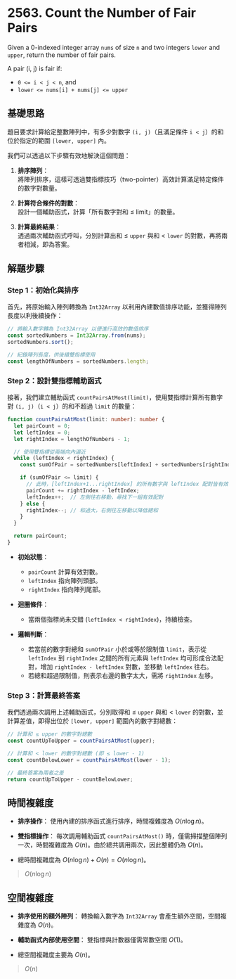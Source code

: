 # 2563. Count the Number of Fair Pairs

Given a 0-indexed integer array `nums` of size `n` and two integers `lower` and `upper`, 
return the number of fair pairs.

A pair (i, j) is fair if:

- `0 <= i < j < n`, and
- `lower <= nums[i] + nums[j] <= upper`

## 基礎思路

題目要求計算給定整數陣列中，有多少對數字 `(i, j)`（且滿足條件 `i < j`）的和位於指定的範圍 `[lower, upper]` 內。

我們可以透過以下步驟有效地解決這個問題：

1. **排序陣列**：  
   將陣列排序，這樣可透過雙指標技巧（two-pointer）高效計算滿足特定條件的數字對數量。

2. **計算符合條件的對數**：  
   設計一個輔助函式，計算「所有數字對和 ≤ limit」的數量。

3. **計算最終結果**：  
   透過兩次輔助函式呼叫，分別計算出和 ≤ `upper` 與和 < `lower` 的對數，再將兩者相減，即為答案。

## 解題步驟

### Step 1：初始化與排序

首先，將原始輸入陣列轉換為 `Int32Array` 以利用內建數值排序功能，並獲得陣列長度以利後續操作：

```typescript
// 將輸入數字轉為 Int32Array 以便進行高效的數值排序
const sortedNumbers = Int32Array.from(nums);
sortedNumbers.sort();

// 紀錄陣列長度，供後續雙指標使用
const lengthOfNumbers = sortedNumbers.length;
```

### Step 2：設計雙指標輔助函式

接著，我們建立輔助函式 `countPairsAtMost(limit)`，使用雙指標計算所有數字對 `(i, j)`（`i < j`）的和不超過 `limit` 的數量：

```typescript
function countPairsAtMost(limit: number): number {
  let pairCount = 0;
  let leftIndex = 0;
  let rightIndex = lengthOfNumbers - 1;

  // 使用雙指標從兩端向內逼近
  while (leftIndex < rightIndex) {
    const sumOfPair = sortedNumbers[leftIndex] + sortedNumbers[rightIndex];

    if (sumOfPair <= limit) {
      // 此時，[leftIndex+1...rightIndex] 的所有數字與 leftIndex 配對皆有效
      pairCount += rightIndex - leftIndex;
      leftIndex++;  // 左側往右移動，尋找下一組有效配對
    } else {
      rightIndex--; // 和過大，右側往左移動以降低總和
    }
  }

  return pairCount;
}
```

- **初始狀態**：
  - `pairCount` 計算有效對數。
  - `leftIndex` 指向陣列頭部。
  - `rightIndex` 指向陣列尾部。

- **迴圈條件**：
  - 當兩個指標尚未交錯 (`leftIndex < rightIndex`)，持續檢查。

- **邏輯判斷**：
  - 若當前的數字對總和 `sumOfPair` 小於或等於限制值 `limit`，表示從 `leftIndex` 到 `rightIndex` 之間的所有元素與 `leftIndex` 均可形成合法配對，增加 `rightIndex - leftIndex` 對數，並移動 `leftIndex` 往右。
  - 若總和超過限制值，則表示右邊的數字太大，需將 `rightIndex` 左移。

### Step 3：計算最終答案

我們透過兩次調用上述輔助函式，分別取得和 ≤ `upper` 與和 < `lower` 的對數，並計算差值，即得出位於 `[lower, upper]` 範圍內的數字對總數：

```typescript
// 計算和 ≤ upper 的數字對總數
const countUpToUpper = countPairsAtMost(upper);

// 計算和 < lower 的數字對總數 (即 ≤ lower - 1)
const countBelowLower = countPairsAtMost(lower - 1);

// 最終答案為兩者之差
return countUpToUpper - countBelowLower;
```

## 時間複雜度

- **排序操作**：
  使用內建的排序函式進行排序，時間複雜度為 $O(n \log n)$。

- **雙指標操作**：
  每次調用輔助函式 `countPairsAtMost()` 時，僅需掃描整個陣列一次，時間複雜度為 $O(n)$。由於總共調用兩次，因此整體仍為 $O(n)$。

- 總時間複雜度為 $O(n \log n) + O(n) = O(n \log n)$。

> $O(n \log n)$

## 空間複雜度

- **排序使用的額外陣列**：
  轉換輸入數字為 `Int32Array` 會產生額外空間，空間複雜度為 $O(n)$。

- **輔助函式內部使用空間**：
  雙指標與計數器僅需常數空間 $O(1)$。

- 總空間複雜度主要為 $O(n)$。

> $O(n)$
